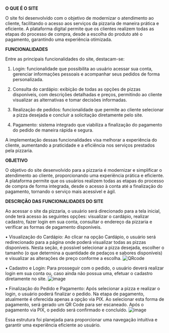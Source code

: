 **O QUE É O SITE**

O site foi desenvolvido com o objetivo de modernizar o atendimento ao cliente, facilitando o acesso aos serviços da pizzaria de maneira prática e eficiente. A plataforma digital permite que os clientes realizem todas as etapas do processo de compra, desde a escolha do produto até o pagamento, garantindo uma experiência otimizada.

**FUNCIONALIDADES**

Entre as principais funcionalidades do site, destacam-se:
	
 1.	Login: funcionalidade que possibilita ao usuário acessar sua conta, gerenciar informações pessoais e acompanhar seus pedidos de forma personalizada.

 2.	Consulta do cardápio: exibição de todas as opções de pizzas disponíveis, com descrições detalhadas e preços, permitindo ao cliente visualizar as alternativas e tomar decisões informadas.

 4.	Realização de pedidos: funcionalidade que permite ao cliente selecionar a pizza desejada e concluir a solicitação diretamente pelo site.
	
 5.	Pagamento: sistema integrado que viabiliza a finalização do pagamento do pedido de maneira rápida e segura.

A implementação dessas funcionalidades visa melhorar a experiência do cliente, aumentando a praticidade e a eficiência nos serviços prestados pela pizzaria.

**OBJETIVO**

O objetivo do site desenvolvido para a pizzaria é modernizar e simplificar o atendimento ao cliente, proporcionando uma experiência prática e eficiente. A plataforma permite que os usuários realizem todas as etapas do processo de compra de forma integrada, desde o acesso à conta até a finalização do pagamento, tornando o serviço mais acessível e ágil.


**DESCRIÇÃO DAS FUNCIONALIDADES DO SITE**

Ao acessar o site da pizzaria, o usuário será direcionado para a tela inicial, onde terá acesso às seguintes opções: visualizar o cardápio, realizar cadastro, fazer login em sua conta, consultar o endereço da pizzaria e verificar as formas de pagamento disponíveis.

•	Visualização do Cardápio:
Ao clicar na opção Cardápio, o usuário será redirecionado para a página onde poderá visualizar todas as pizzas disponíveis. Nesta seção, é possível selecionar a pizza desejada, escolher o tamanho (o que determina a quantidade de pedaços e sabores disponíveis) e visualizar as alterações de preço conforme a escolha.
![QRcode](https://github.com/user-attachments/assets/248cecfe-66cf-4fed-a838-23b6ea0aa4e5)

•	Cadastro e Login:
Para prosseguir com o pedido, o usuário deverá realizar login em sua conta ou, caso ainda não possua uma, efetuar o cadastro diretamente no site.
![image](https://github.com/user-attachments/assets/1e9b3c12-9bab-40ec-a22d-0f9570573190)

•	Finalização do Pedido e Pagamento:
Após selecionar a pizza e realizar o login, o usuário poderá finalizar o pedido. Na etapa de pagamento, atualmente é oferecida apenas a opção via PIX. Ao selecionar esta forma de pagamento, será gerado um QR Code para ser escaneado. Após o pagamento via PIX, o pedido será confirmado e concluído.
![image](https://github.com/user-attachments/assets/a9fad467-f3db-40b0-b0f1-0d5d9bea5fd8)

Essa estrutura foi planejada para proporcionar uma navegação intuitiva e garantir uma experiência eficiente ao usuário.

